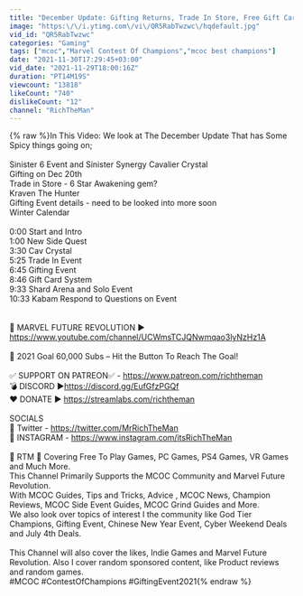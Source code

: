 ```yaml
---
title: "December Update: Gifting Returns, Trade In Store, Free Gift Card & More| Marvel Contest of Champions"
image: "https:\/\/i.ytimg.com\/vi\/QR5RabTwzwc\/hqdefault.jpg"
vid_id: "QR5RabTwzwc"
categories: "Gaming"
tags: ["mcoc","Marvel Contest Of Champions","mcoc best champions"]
date: "2021-11-30T17:29:45+03:00"
vid_date: "2021-11-29T18:00:16Z"
duration: "PT14M19S"
viewcount: "13818"
likeCount: "740"
dislikeCount: "12"
channel: "RichTheMan"
---
```

{% raw %}In This Video: We look at The December Update That has Some Spicy things going on;<br /><br />Sinister 6 Event and Sinister Synergy Cavalier Crystal<br />Gifting on Dec 20th<br />Trade in Store - 6 Star Awakening gem?<br />Kraven The Hunter<br />Gifting Event details - need to be looked into more soon<br />Winter Calendar<br /><br />0:00 Start and Intro<br />1:00 New Side Quest<br />3:30 Cav Crystal<br />5:25 Trade In Event<br />6:45 Gifting Event<br />8:46 Gift Card System<br />9:33 Shard Arena and Solo Event<br />10:33 Kabam Respond to Questions on Event<br /><br /><br />🎥 MARVEL FUTURE REVOLUTION ▶ <a rel="nofollow" target="blank" href="https://www.youtube.com/channel/UCWmsTCJQNwmqao3lyNzHz1A">https://www.youtube.com/channel/UCWmsTCJQNwmqao3lyNzHz1A</a><br /><br />🔴 2021 Goal 60,000 Subs – Hit the Button To Reach The Goal!<br /><br />✅ SUPPORT ON PATREON✅ - <a rel="nofollow" target="blank" href="https://www.patreon.com/richtheman">https://www.patreon.com/richtheman</a><br />💣 DISCORD ▶<a rel="nofollow" target="blank" href="https://discord.gg/EufGfzPGQf">https://discord.gg/EufGfzPGQf</a><br />❤️ DONATE ▶ <a rel="nofollow" target="blank" href="https://streamlabs.com/richtheman">https://streamlabs.com/richtheman</a><br /><br />SOCIALS<br />💎 Twitter -  <a rel="nofollow" target="blank" href="https://twitter.com/MrRichTheMan">https://twitter.com/MrRichTheMan</a><br />📸 INSTAGRAM - <a rel="nofollow" target="blank" href="https://www.instagram.com/itsRichTheMan">https://www.instagram.com/itsRichTheMan</a><br /><br />🛑 RTM 🛑 Covering Free To Play Games, PC Games, PS4 Games, VR Games and Much More.<br />This Channel Primarily Supports the MCOC Community and Marvel Future Revolution.<br />With MCOC Guides, Tips and Tricks, Advice , MCOC News, Champion Reviews, MCOC Side Event Guides, MCOC Grind Guides and More.<br />We also look over topics of interest I the community like God Tier Champions, Gifting Event, Chinese New Year Event, Cyber Weekend Deals and July 4th Deals.<br /><br />This Channel will also cover the likes, Indie Games and Marvel Future Revolution. Also I cover random sponsored content, like Product reviews and random games.<br />#MCOC #ContestOfChampions #GiftingEvent2021{% endraw %}
